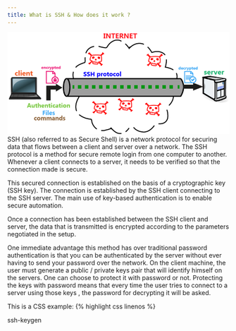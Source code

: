 ```yaml
---
title: What is SSH & How does it work ?
---
```



![Emerald](img/SSH.png "Emerald")
SSH (also referred to as Secure Shell) is a network protocol for securing data that flows between a client and server over a network. The SSH protocol  is a method for secure remote login from one computer to another. Whenever a client connects to a server, it needs to be verified so that the connection made is secure.

This secured connection is established on the basis of a cryptographic key (SSH key). The connection is established by the SSH client connecting to the SSH server. The main use of key-based authentication is to enable secure automation.

Once a connection has been established between the SSH client and server, the data that is transmitted is encrypted according to the parameters negotiated in the setup.

One immediate advantage this method has over traditional password authentication is that you can be authenticated by the server without ever having to send your password over the network. On the client machine, the user must generate a public / private keys pair that will identify himself on the servers. One can choose to protect it with password or not. Protecting the keys with password means that every time the user tries to connect to a server using those keys , the password for decrypting it will be asked.

This is a CSS example:
{% highlight css linenos %}

ssh-keygen
